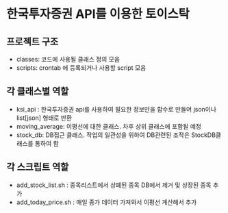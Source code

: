 # 한국투자증권 API를 이용한 토이스탁

## 프로젝트 구조
- classes: 코드에 사용될 클래스 정의 모음
- scripts: crontab 에 등록되거나 사용할 script 모음

## 각 클래스별 역할
- ksi_api : 한국투자증권 api를 사용하여 필요한 정보만을 함수로 만들어 json이나 list[json] 형태로 반환
- moving_average: 이평선에 대한 클래스. 차후 상위 클래스에 포함될 예정
- stock_db: DB접근 클래스. 작업의 일관성을 위하여 DB관련된 조작은 StockDB클래스를 통하여 함

## 각 스크립트 역할
- add_stock_list.sh : 종목리스트에서 상폐된 종목 DB에서 제거 및 상장된 종목 추가
- add_today_price.sh : 매일 종가 데이터 가져와서 이평선 계산해서 추가

